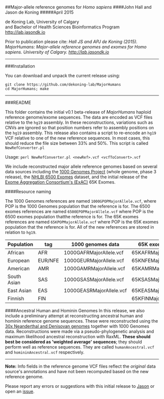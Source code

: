 ##Major-allele reference genomes for *Homo sapiens*
####John Hall and Jason de Koning
#####April 2015

de Koning Lab, University of Calgary <BR>
and Bachelor of Health Sciences Bioinformatics Program  <BR>
http://lab.jasondk.io  <BR>

Prior to publication please cite: *Hall JS and APJ de Koning (2015). MajorHumans: Major-allele reference genomes and exomes for Homo sapiens. University of Calgary. http://lab.jasondk.io*

---

###Installation

You can download and unpack the current release using:
```
git clone https://github.com/dekoning-lab/MajorHumans
cd MajorHumans; make
```

---
###README

This folder contains the initial v0.1 beta-release of *MajorHumans* haploid reference genome/exome sequences. The data are encoded as VCF files relative to the `hg19` assembly. In these reconstructions, variations such as CNVs are ignored  so that position numbers refer to assembly positions on the `hg19` assembly. This release also contains a script to re-encode an `hg19` VCF relative to one of the new reference sequences. In most cases, this should reduce the file size between 33% and 50%. This script is called `NewRefConverter.pl`

   Usage: `perl NewRefConverter.pl <newRef>.vcf <vcfToConvert>.vcf`

We include reconstructed major allele reference genomes based on several data sources including the [1000 Genomes Project](http://www.1000genomes.org) (whole genome, phase 3 release), the [NHLBI 6500 Exomes](http://evs.gs.washington.edu/EVS/) dataset, and the initial release of the [Exome Aggregation Consortium's (ExAC)](http://exac.broadinstitute.org) 65K Exomes.

####Resource naming

The 1000 Genomes references are named `1000GPOPMajorAllele.vcf`, where POP is the 1000 Genomes population that the reference is for. The 6500 exomes references are named `6500EPOPMajorAllele.vcf` where POP is the 6500 exomes population thatthe reference is for. The 65K exomes references are named `65KPOPMajorAllele.vcf` where POP is the 65K exomes population that the reference is for. All of the new references are stored in relation to `hg19`.

|Population | tag | 1000 genomes data | 65K exomes data|6500 exomes data|
|---|---|---|---|---|
|African|AFR|1000GAFRMajorAllele.vcf|65KAFRMajorAllele.vcf|6500AFRMajorAllele.vcf|
|European|EUR/NFE| 1000GEURMajorAllele.vcf| 65KNFEMajorAllele.vcf|6500EURMajorAllele.vcf|
|American|AMR|1000GAMRMajorAllele.vcf|65KAMRMajorAllele.vcf|
|South Asian|SAS| 1000GSASMajorAllele.vcf| 65KSASMajorAllele.vcf|
|East Asian|EAS| 1000GEASRMajorAllele.vcf| 65KEASMajorAllele.vcf|
|Finnish|FIN| | 65KFINMajorAllele.vcf| |

####Ancestral Human and Hominin Genomes
In this release, we also include a preliminary attempt at reconstructing ancestral human and hominin reference genome sequences. These were reconstructed using the [30x Neanderthal and Denisovan genomes](http://www.eva.mpg.de/neandertal/index.html) together with 1000 Genomes data. Reconstructions were made via a pseudo-phylogenetic analysis and maximum likelihood ancestral reconstruction with RaxML. **These should best be considered as 'weighted average' sequences**; they should perform well as reference sequences. They are called `humanAncestral.vcf` and `homininAncestral.vcf` respectively.

---

**Note:** Info fields in the reference genome VCF files reflect the *original* data source's annotations and have not been recomputed based on the new reference genome.

Please report any errors or suggestions with this initial release to [Jason](mailto:jason.dekoning@ucalgary.ca) or open an [issue](https://github.com/dekoning-lab/MajorHumans/issues/new).
